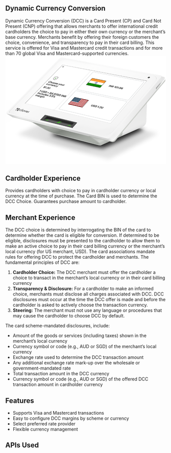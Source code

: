 ## Dynamic Currency Conversion

Dynamic Currency Conversion (DCC) is a Card Present (CP) and Card Not Present (CNP) offering that allows merchants to offer international credit cardholders the choice to pay in either their own currency or the merchant’s base currency. Merchants benefit by offering their foreign customers the choice, convenience, and transparency to pay in their card billing. This service is offered for Visa and Mastercard credit transactions and  for more than 70 global Visa and Mastercard-supported currencies. 
![Dynamic Currency Conversion](../assets/images/Clover-pos.png)

## Cardholder Experience
Provides cardholders with choice to pay in cardholder currency or local currency at the time of purchase. The Card BIN is used to determine the DCC Choice. Guarantees purchase amount to cardholder.

## Merchant Experience
The DCC choice is determined by interrogating the BIN of the card to determine whether the card is eligible for conversion. If determined to be eligible, disclosures must be presented to the cardholder to allow them to make an active choice to pay in their card billing currency or the merchant’s local currency (for US merchant, USD). The card associations mandate rules for offering DCC to protect the cardholder and merchants. The fundamental principles of DCC are:

1. <b>Cardholder Choice:</b> The DCC merchant must offer the cardholder a choice to transact in the merchant’s local currency or in their card billing currency
2. <b>Transparency & Disclosure:</b> For a cardholder to make an informed choice, merchants must disclose all charges associated with DCC. DCC disclosures must occur at the time the DCC offer is made and before the cardholder is asked to actively choose the transaction currency.
3. <b>Steering:</b> The merchant must not use any language or procedures that may cause the cardholder to choose DCC by default.

The card scheme-mandated disclosures, include:

- Amount of the goods or services (including taxes) shown in the merchant’s local currency
- Currency symbol or code (e.g., AUD or SGD) of the merchant’s local currency
- Exchange rate used to determine the DCC transaction amount
- Any additional exchange rate mark-up over the wholesale or government-mandated rate
- Total transaction amount in the DCC currency
- Currency symbol or code (e.g., AUD or SGD) of the offered DCC transaction amount in cardholder currency

## Features
- Supports Visa and Mastercard transactions 
- Easy to configure DCC margins by scheme or currency
- Select preferred rate provider
- Flexible currency management  


## APIs Used
<!-- type: row -->
<!-- type: card 
title: Get Rate
description: This API provides the exchange rate based on merchant hierarchy setup on OpenFX 2.0 platform. It uses Source currency, Client cross Reference ID and Merchant Cross Reference ID and Bin to determine the exchange rate.
link: ../api/?type=post&path=/fx/v1/pricing/request
-->

<!-- type: card 
title: Get BINs by Currency
description: This API will provide the list of available BINs in OpenFX for the given currency code.
link: ../api/?type=GET&path=/fx/v1/pricing/bin/{currency_code}
-->

<!-- type: row-end -->